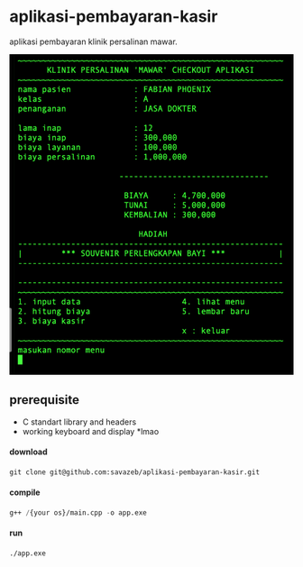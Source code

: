 # aplikasi-pembayaran-kasir

aplikasi pembayaran klinik persalinan mawar.

<img src="app-image.png">

## prerequisite

- C standart library and headers
- working keyboard and display \*lmao

#### download

```lisp
git clone git@github.com:savazeb/aplikasi-pembayaran-kasir.git
```

#### compile

```lisp
g++ /{your os}/main.cpp -o app.exe
```

#### run

```lisp
./app.exe
```
